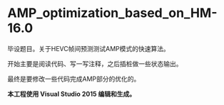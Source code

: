 # AMP_optimization_based_on_HM-16.0

毕设题目。关于HEVC帧间预测测试AMP模式的快速算法。

开始主要是阅读代码、写一写注释，之后插桩做一些状态输出。

最终是要修改一些代码完成AMP部分的优化的。

**本工程使用 Visual Studio 2015 编辑和生成。**